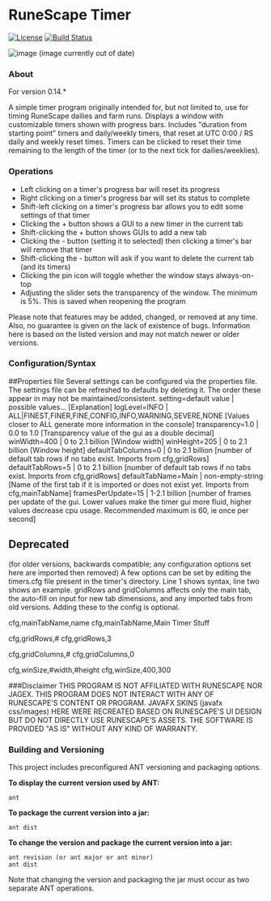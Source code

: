 RuneScape Timer
========

[![License](https://img.shields.io/hexpm/l/plug.svg)](https://github.com/Talkarcabbage/rs-timer/blob/master/LICENSE)
[![Build Status](https://travis-ci.org/Talkarcabbage/rs-timer.svg?branch=master)](https://travis-ci.org/Talkarcabbage/rs-timer)

![image](https://cloud.githubusercontent.com/assets/2666891/8512872/436d4bbc-230b-11e5-9900-aa71b9c9465f.png)
(image currently out of date)
### About
For version 0.14.*

A simple timer program originally intended for, but not limited to, use for timing RuneScape dailies and farm runs. Displays a window with customizable timers shown with progress bars. Includes "duration from starting point" timers and daily/weekly timers, that reset at UTC 0:00 / RS daily and weekly reset times. Timers can be clicked to reset their time remaining to the length of the timer (or to the next tick for dailies/weeklies).

### Operations
- Left clicking on a timer's progress bar will reset its progress
- Right clicking on a timer's progress bar will set its status to complete
- Shift-left clicking on a timer's progress bar allows you to edit some settings of that timer
- Clicking the + button shows a GUI to a new timer in the current tab
- Shift-clicking the + button shows GUIs to add a new tab
- Clicking the - button (setting it to selected) then clicking a timer's bar will remove that timer
- Shift-clicking the - button will ask if you want to delete the current tab (and its timers)
- Clicking the pin icon will toggle whether the window stays always-on-top
- Adjusting the slider sets the transparency of the window. The minimum is 5%. This is saved when reopening the program


Please note that features may be added, changed, or removed at any time. Also, no guarantee is given on the lack of existence of bugs. Information here is based on the listed version and may not match newer or older versions.



### Configuration/Syntax
##Properties file
Several settings can be configured via the properties file. The settings file can be refreshed to defaults by deleting it. The order these appear in may not be maintained/consistent.
setting=default value | possible values... [Explanation]
logLevel=INFO | ALL|FINEST,FINER,FINE,CONFIG,INFO,WARNING,SEVERE,NONE [Values closer to ALL generate more information in the console]
transparency=1.0	| 0.0 to 1.0 		[Transparency value of the gui as a double decimal]
winWidth=400		| 0 to 2.1 billion	[Window width]
winHeight=205		| 0 to 2.1 billion	[Window height]
defaultTabColumns=0	| 0 to 2.1 billion	[number of default tab rows if no tabs exist. Imports from cfg,gridRows]
defaultTabRows=5	| 0 to 2.1 billion	[number of default tab rows if no tabs exist. Imports from cfg,gridRows]
defaultTabName=Main	| non-empty-string	[Name of the first tab if it is imported or does not exist yet. Imports from cfg,mainTabName]
framesPerUpdate=15	| 1-2.1 billion [number of frames per update of the gui. Lower values make the timer gui more fluid, higher values decrease cpu usage. Recommended maximum is 60, ie once per second]

## Deprecated
(for older versions, backwards compatible; any configuration options set here are imported then removed)
A few options can be set by editing the timers.cfg file present in the timer's directory. Line 1 shows syntax, line two shows an example. gridRows and gridColumns affects only the main tab, the auto-fill on input for new tab dimensions, and any imported tabs from old versions. Adding these to the config is optional.

cfg,mainTabName,name
cfg,mainTabName,Main Timer Stuff

cfg,gridRows,#
cfg,gridRows,3

cfg,gridColumns,#
cfg,gridColumns,0

cfg,winSize,#width,#height
cfg,winSize,400,300

###Disclaimer
THIS PROGRAM IS NOT AFFILIATED WITH RUNESCAPE NOR JAGEX. THIS PROGRAM DOES NOT INTERACT WITH ANY OF RUNESCAPE'S CONTENT OR PROGRAM. JAVAFX SKINS (javafx css/images) HERE WERE RECREATED BASED ON RUNESCAPE'S UI DESIGN BUT DO NOT DIRECTLY USE RUNESCAPE'S ASSETS. THE SOFTWARE IS PROVIDED "AS IS" WITHOUT ANY KIND OF WARRANTY.

### Building and Versioning

This project includes preconfigured ANT versioning and packaging options.

**To display the current version used by ANT:**
```
ant
```

**To package the current version into a jar:**
```
ant dist
```

**To change the version and package the current version into a jar:**
```
ant revision (or ant major or ant minor)
ant dist
```
Note that changing the version and packaging the jar must occur as two separate ANT operations.
